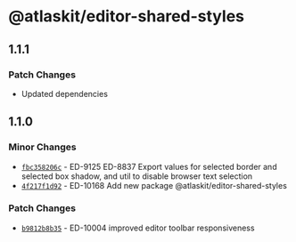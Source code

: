 # @atlaskit/editor-shared-styles

## 1.1.1

### Patch Changes

- Updated dependencies

## 1.1.0

### Minor Changes

- [`fbc358206c`](https://bitbucket.org/atlassian/atlassian-frontend/commits/fbc358206c) - ED-9125 ED-8837 Export values for selected border and selected box shadow, and util to disable browser text selection
- [`4f217f1d92`](https://bitbucket.org/atlassian/atlassian-frontend/commits/4f217f1d92) - ED-10168 Add new package @atlaskit/editor-shared-styles

### Patch Changes

- [`b9812b8b35`](https://bitbucket.org/atlassian/atlassian-frontend/commits/b9812b8b35) - ED-10004 improved editor toolbar responsiveness
